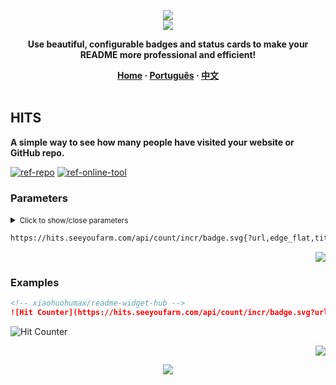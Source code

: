 <a name="readme-top"></a>

<div align="center">
  <div>
    <img src="https://capsule-render.vercel.app/api?type=waving&color=4D908E&height=160&section=header">
  </div>
  <a href="https://github.com/xiaohuohumax/readme-widget-hub">
    <img src="https://readme-typing-svg.demolab.com?font=Fira+Code&size=32&pause=1000&width=416&height=68&lines=%F0%9F%8E%96%EF%B8%8FReadme+Widget+Hub%F0%9F%8E%96%EF%B8%8F"/>
  </a>
  <p><b>Use beautiful, configurable badges and status cards to make your README more professional and efficient!</b></p>
  <div>
    <b>
       <a href="/README_en-US.md">Home</a>
      · <a href="README_pt-BR.md">Português</a>
      · <a href="README.md">中文</a>
    </b>
  </div>
  <br/>
</div>

## HITS

**A simple way to see how many people have visited your website or GitHub repo.**

[![ref-repo]](https://github.com/gjbae1212/hit-counter)
[![ref-online-tool]](https://hits.seeyoufarm.com/#badge)

### Parameters

<details >
<summary><small>Click to show/close parameters</small></summary><p></p>

| Name | Type | Required | Default | Description | More Description |
| -------------------- | -------------------- | ------------------------ | ----------------------- | --------------------------- | ------------------------------- |
| ![ref-querys] | | | | | |
| `url` | `string` | `true` |  | The URL of the website or GitHub repository to be counted |  |
| `edge_flat` | `boolean` |  |  | Badge style | Supported: `true` (Flat) `false` (Round). |
| `title` | `string` |  | `hits` | Left label content |  |
| `title_bg` | `string` |  | `#555555` | Left label background color | Supported: `Hex`, e.g. `#FF0000`. |
| `count_bg` | `string` |  | `#79C83D` | Right information background color | Supported: `Hex`, e.g. `#FF0000`. |
| `icon_color` | `string` |  |  | Icon color | Supported: `Hex`, e.g. `#FF0000`. |

</details>

```txt
https://hits.seeyoufarm.com/api/count/incr/badge.svg{?url,edge_flat,title,title_bg,count_bg,icon_color}
```

<p align="right"><a href="#readme-top"><img src="https://img.shields.io/badge/Back%20to%20top-555555?style=for-the-badge"></a></p>

### Examples

```markdown
<!-- xiaohuohumax/readme-widget-hub -->
![Hit Counter](https://hits.seeyoufarm.com/api/count/incr/badge.svg?url=https://github.com/xiaohuohumax/readme-widget-hub)
```

<div>
  <img src="https://hits.seeyoufarm.com/api/count/incr/badge.svg?url=https://github.com/xiaohuohumax/readme-widget-hub" alt="Hit Counter" />
</div>

<p align="right"><a href="#readme-top"><img src="https://img.shields.io/badge/Back%20to%20top-555555?style=for-the-badge"></a></p>

<div align="center">
  <img src="https://capsule-render.vercel.app/api?type=waving&color=4D908E&height=100&section=footer">
</div>

[ref-querys]: https://img.shields.io/badge/Query%20Params-526E86

[ref-action-outputs]: https://img.shields.io/badge/Action%20Outputs-526E86

[ref-repo]: https://img.shields.io/badge/Repository-555555?style=for-the-badge&logo=github

[ref-online-tool]: https://img.shields.io/badge/Online%20Tools-F94144?style=for-the-badge&logo=data:image/svg+xml;base64,PHN2ZyB4bWxucz0iaHR0cDovL3d3dy53My5vcmcvMjAwMC9zdmciIGNsYXNzPSJpb25pY29uIiB2aWV3Qm94PSIwIDAgNTEyIDUxMiI+PHBhdGggZD0iTTIwOCAzNTJoLTY0YTk2IDk2IDAgMDEwLTE5Mmg2NE0zMDQgMTYwaDY0YTk2IDk2IDAgMDEwIDE5MmgtNjRNMTYzLjI5IDI1NmgxODcuNDIiIGZpbGw9Im5vbmUiIHN0cm9rZT0iI2ZmZiIgc3Ryb2tlLWxpbmVjYXA9InJvdW5kIiBzdHJva2UtbGluZWpvaW49InJvdW5kIiBzdHJva2Utd2lkdGg9IjM2Ii8+PC9zdmc+
